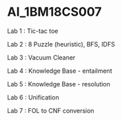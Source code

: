 # AI_1BM18CS007 

Lab 1 : Tic-tac toe

Lab 2 :  8 Puzzle (heuristic), BFS, IDFS

Lab 3 : Vacuum Cleaner

Lab 4 : Knowledge Base - entailment

Lab 5 : Knowledge Base - resolution

Lab 6 : Unification

Lab 7 : FOL to CNF conversion
